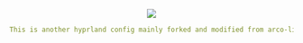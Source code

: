 <p align="center">
  <img src="https://capsule-render.vercel.app/api?text=Hey Everyone!🕹️&animation=fadeIn&type=waving&color=gradient&height=100"/>
</p>

```yaml
This is another hyprland config mainly forked and modified from arco-linux hyprland edition
```
